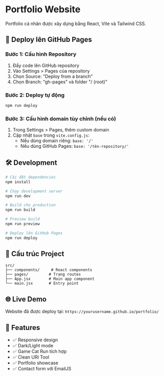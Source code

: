 # Portfolio Website

Portfolio cá nhân được xây dựng bằng React, Vite và Tailwind CSS.

## 🚀 Deploy lên GitHub Pages

### Bước 1: Cấu hình Repository

1. Đẩy code lên GitHub repository
2. Vào Settings > Pages của repository
3. Chọn Source: "Deploy from a branch"
4. Chọn Branch: "gh-pages" và folder "/ (root)"

### Bước 2: Deploy tự động

```bash
npm run deploy
```

### Bước 3: Cấu hình domain tùy chỉnh (nếu có)

1. Trong Settings > Pages, thêm custom domain
2. Cập nhật `base` trong `vite.config.js`:
   - Nếu dùng domain riêng: `base: '/'`
   - Nếu dùng GitHub Pages: `base: '/tên-repository/'`

## 🛠️ Development

```bash
# Cài đặt dependencies
npm install

# Chạy development server
npm run dev

# Build cho production
npm run build

# Preview build
npm run preview

# Deploy lên GitHub Pages
npm run deploy
```

## 📁 Cấu trúc Project

```
src/
├── components/     # React components
├── pages/         # Trang routes
├── App.jsx        # Main app component
└── main.jsx       # Entry point
```

## 🌐 Live Demo

Website đã được deploy tại: `https://yourusername.github.io/portfolio/`

## 📝 Features

- ✅ Responsive design
- ✅ Dark/Light mode
- ✅ Game Cat Run tích hợp
- ✅ Clean URI Tool
- ✅ Portfolio showcase
- ✅ Contact form với EmailJS

